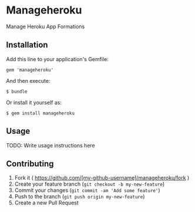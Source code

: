 # Manageheroku

Manage Heroku App Formations

## Installation

Add this line to your application's Gemfile:

    gem 'manageheroku'

And then execute:

    $ bundle

Or install it yourself as:

    $ gem install manageheroku

## Usage

TODO: Write usage instructions here

## Contributing

1. Fork it ( https://github.com/[my-github-username]/manageheroku/fork )
2. Create your feature branch (`git checkout -b my-new-feature`)
3. Commit your changes (`git commit -am 'Add some feature'`)
4. Push to the branch (`git push origin my-new-feature`)
5. Create a new Pull Request
